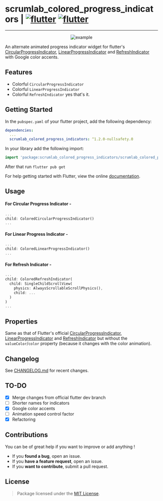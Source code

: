 # scrumlab_colored_progress_indicators <span> | </span> <a href="https://pub.dev/packages/scrumlab_colored_progress_indicators"><img src="https://img.shields.io/badge/pub.dev-v1.2.0-red?style=flat-square" alt="flutter"/></a> <a href="https://flutter.dev/"><img src="https://img.shields.io/badge/Built with-flutter-blue?style=flat-square" alt="flutter"/></a>

---

<p align="center"><img src="https://raw.githubusercontent.com/giulianojordao/scrumlab_colored_progress_indicators/master/images/example.gif" alt="example"/></p>

An alternate animated progress indicator widget for flutter's [CircularProgressIndicator](https://api.flutter.dev/flutter/material/CircularProgressIndicator-class.html), [LinearProgressIndicator](https://api.flutter.dev/flutter/material/LinearProgressIndicator-class.html) and [RefreshIndicator](https://api.flutter.dev/flutter/material/RefreshIndicator-class.html) with Google color accents.

## Features

- Colorful `CircularProgressIndicator`
- Colorful `LinearProgressIndicator`
- Colorful `RefreshIndicator`
yes that's it.

## Getting Started

In the `pubspec.yaml` of your flutter project, add the following dependency:

```yaml
dependencies:
  ...
  scrumlab_colored_progress_indicators: ^1.2.0-nullsafety.0
```

In your library add the following import:

```dart
import 'package:scrumlab_colored_progress_indicators/scrumlab_colored_progress_indicators.dart';
```

After that run `flutter pub get`

For help getting started with Flutter, view the online [documentation](https://flutter.io/).

## Usage

#### For Circular Progress Indicator -

```dart
...
child: ColoredCircularProgressIndicator()
...
```

#### For Linear Progress Indicator -

```dart
...
child: ColoredLinearProgressIndicator()
...
```

#### For Refresh Indicator -

```dart
...
child: ColoredRefreshIndicator(
  child: SingleChildScrollView(
    physics: AlwaysScrollableScrollPhysics(),
    child: ...
  )
)
...
```

## Properties

Same as that of Flutter's official [CircularProgressIndicator](https://api.flutter.dev/flutter/material/CircularProgressIndicator-class.html#instance-properties), [LinearProgressIndicator](https://api.flutter.dev/flutter/material/LinearProgressIndicator-class.html#instance-properties) and [RefreshIndicator](https://api.flutter.dev/flutter/material/RefreshIndicator-class.html#instance-properties) but without
the `valueColor`/`color` property (because it changes with the color animation).

## Changelog

See [CHANGELOG.md](https://github.com/giulianojordao/scrumlab_colored_progress_indicators/blob/master/CHANGELOG.md) for recent changes.

## TO-DO

- [x] Merge changes from official flutter dev branch
- [ ] Shorter names for indicators
- [x] Google color accents
- [ ] Animation speed control factor
- [x] Refactoring

## Contributions

You can be of great help if you want to improve or add anything !

- If you **found a bug**, open an issue.
- If you **have a feature request**, open an issue.
- If you **want to contribute**, submit a pull request.

## License

> Package licensed under the [MIT License](https://github.com/giulianojordao/scrumlab_colored_progress_indicators/blob/master/LICENSE).